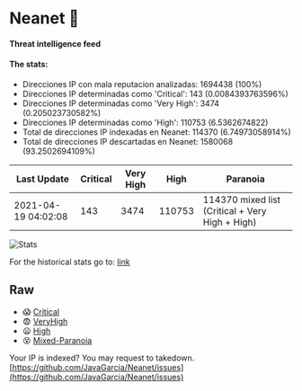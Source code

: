 # Neanet :hocho:
#### Threat intelligence feed
#### The stats:

- Direcciones IP con mala reputacion analizadas: 1694438 (100%)
- Direcciones IP determinadas como 'Critical':  143 (0.0084393763596%)
- Direcciones IP determinadas como 'Very High':  3474 (0.205023730582%)
- Direcciones IP determinadas como 'High':  110753 (6.5362674822)
- Total de direcciones IP indexadas en Neanet:  114370 (6.74973058914%)
- Total de direcciones IP descartadas en Neanet:  1580068 (93.2502694109%)

| Last Update | Critical | Very High | High | Paranoia |
| --- | --- | --- | --- | --- |
| 2021-04-19 04:02:08 | 143 | 3474 | 110753 | 114370 mixed list (Critical + Very High + High)|

![Stats](https://docs.google.com/spreadsheets/d/e/2PACX-1vSnaNMIXVabIpDJjufMlzH7poXnshF3mgd8Is1g9ytUEzVsP5my4Trn8f-xkoLLQ38xpL3HtmUexLo6/pubchart?oid=501124687&format=image)

For the historical stats go to: [link](/stats.csv)
## Raw
- :scream: [Critical](https://raw.githubusercontent.com/JavaGarcia/Neanet/master/blacklists/neanet_critical.txt)
- :fearful: [VeryHigh](https://raw.githubusercontent.com/JavaGarcia/Neanet/master/blacklists/neanet_veryHigh.txtt)
- :frowning: [High](https://raw.githubusercontent.com/JavaGarcia/Neanet/master/blacklists/neanet_high.txt)
- :dizzy_face: [Mixed-Paranoia](https://raw.githubusercontent.com/JavaGarcia/Neanet/master/blacklists/neanet_all.txt)


Your IP is indexed? You may request to takedown. [https://github.com/JavaGarcia/Neanet/issues](https://github.com/JavaGarcia/Neanet/issues)
































































































































































































































































































































































































































































































































































































































































































































































































































































































































































































































































































































































































































































































































































































































































































































































































































































































































































































































































































































































































































































































































































































































































































































































































































































































































































































































































































































































































































































































































































































































































































































































































































































































































































































































































































































































































































































































































































































































































































































































































































































































































































































































































































































































































































































































































































































































































































































































































































































































































































































































































































































































































































































































































































































































































































































































































































































































































































































































































































































